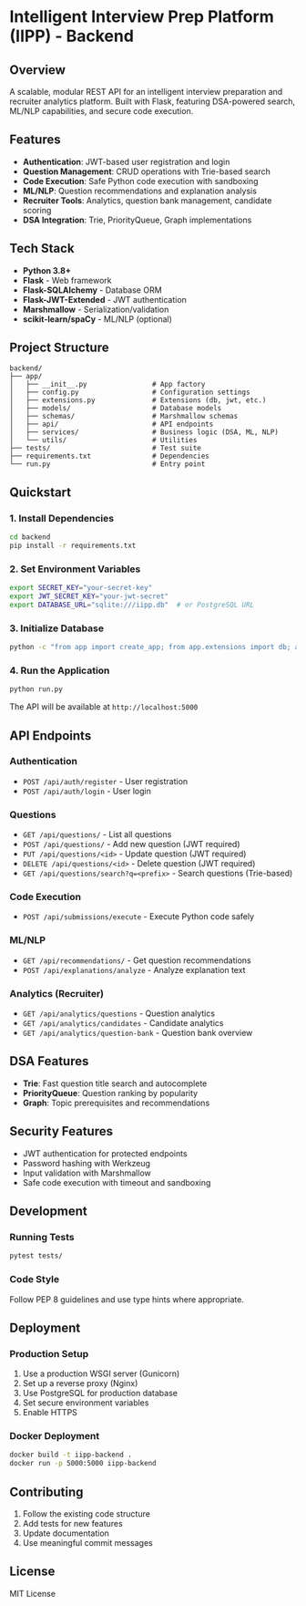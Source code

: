 # Intelligent Interview Prep Platform (IIPP) - Backend

## Overview
A scalable, modular REST API for an intelligent interview preparation and recruiter analytics platform. Built with Flask, featuring DSA-powered search, ML/NLP capabilities, and secure code execution.

## Features
- **Authentication**: JWT-based user registration and login
- **Question Management**: CRUD operations with Trie-based search
- **Code Execution**: Safe Python code execution with sandboxing
- **ML/NLP**: Question recommendations and explanation analysis
- **Recruiter Tools**: Analytics, question bank management, candidate scoring
- **DSA Integration**: Trie, PriorityQueue, Graph implementations

## Tech Stack
- **Python 3.8+**
- **Flask** - Web framework
- **Flask-SQLAlchemy** - Database ORM
- **Flask-JWT-Extended** - JWT authentication
- **Marshmallow** - Serialization/validation
- **scikit-learn/spaCy** - ML/NLP (optional)

## Project Structure
```
backend/
├── app/
│   ├── __init__.py                # App factory
│   ├── config.py                  # Configuration settings
│   ├── extensions.py              # Extensions (db, jwt, etc.)
│   ├── models/                    # Database models
│   ├── schemas/                   # Marshmallow schemas
│   ├── api/                       # API endpoints
│   ├── services/                  # Business logic (DSA, ML, NLP)
│   └── utils/                     # Utilities
├── tests/                         # Test suite
├── requirements.txt               # Dependencies
└── run.py                         # Entry point
```

## Quickstart

### 1. Install Dependencies
```bash
cd backend
pip install -r requirements.txt
```

### 2. Set Environment Variables
```bash
export SECRET_KEY="your-secret-key"
export JWT_SECRET_KEY="your-jwt-secret"
export DATABASE_URL="sqlite:///iipp.db"  # or PostgreSQL URL
```

### 3. Initialize Database
```bash
python -c "from app import create_app; from app.extensions import db; app = create_app(); app.app_context().push(); db.create_all()"
```

### 4. Run the Application
```bash
python run.py
```

The API will be available at `http://localhost:5000`

## API Endpoints

### Authentication
- `POST /api/auth/register` - User registration
- `POST /api/auth/login` - User login

### Questions
- `GET /api/questions/` - List all questions
- `POST /api/questions/` - Add new question (JWT required)
- `PUT /api/questions/<id>` - Update question (JWT required)
- `DELETE /api/questions/<id>` - Delete question (JWT required)
- `GET /api/questions/search?q=<prefix>` - Search questions (Trie-based)

### Code Execution
- `POST /api/submissions/execute` - Execute Python code safely

### ML/NLP
- `GET /api/recommendations/` - Get question recommendations
- `POST /api/explanations/analyze` - Analyze explanation text

### Analytics (Recruiter)
- `GET /api/analytics/questions` - Question analytics
- `GET /api/analytics/candidates` - Candidate analytics
- `GET /api/analytics/question-bank` - Question bank overview

## DSA Features
- **Trie**: Fast question title search and autocomplete
- **PriorityQueue**: Question ranking by popularity
- **Graph**: Topic prerequisites and recommendations

## Security Features
- JWT authentication for protected endpoints
- Password hashing with Werkzeug
- Input validation with Marshmallow
- Safe code execution with timeout and sandboxing

## Development

### Running Tests
```bash
pytest tests/
```

### Code Style
Follow PEP 8 guidelines and use type hints where appropriate.

## Deployment

### Production Setup
1. Use a production WSGI server (Gunicorn)
2. Set up a reverse proxy (Nginx)
3. Use PostgreSQL for production database
4. Set secure environment variables
5. Enable HTTPS

### Docker Deployment
```bash
docker build -t iipp-backend .
docker run -p 5000:5000 iipp-backend
```

## Contributing
1. Follow the existing code structure
2. Add tests for new features
3. Update documentation
4. Use meaningful commit messages

## License
MIT License
